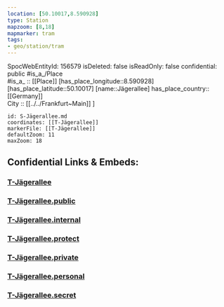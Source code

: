 ```yaml
---
location: [50.10017,8.590928] 
type: Station 
mapzoom: [8,18] 
mapmarker: tram 
tags:
- geo/station/tram
---
```

SpocWebEntityId: 156579
isDeleted: false
isReadOnly: false
confidential: public
#is_a_/Place  
#is_a_ :: [[Place]] 
[has_place_longitude::8.590928] 
[has_place_latitude::50.10017] 
[name::Jägerallee] 
has_place_country:: [[Germany]]  
City :: [[../../Frankfurt~Main]] ] 


```leaflet
id: S-Jägerallee.md
coordinates: [[T-Jägerallee]] 
markerFile: [[T-Jägerallee]] 
defaultZoom: 11 
maxZoom: 18
```


## Confidential Links & Embeds: 

### [T-Jägerallee](/_Standards/Earth/Continent/Europe/Europe~Central/Germany/Germany~West/Hessen/counties~Hessen/Frankfurt~Main/Stations-FFM~T/T-Jägerallee.md) 

### [T-Jägerallee.public](/_public/Earth/Continent/Europe/Europe~Central/Germany/Germany~West/Hessen/counties~Hessen/Frankfurt~Main/Stations-FFM~T/T-Jägerallee.public.md) 

### [T-Jägerallee.internal](/_internal/Earth/Continent/Europe/Europe~Central/Germany/Germany~West/Hessen/counties~Hessen/Frankfurt~Main/Stations-FFM~T/T-Jägerallee.internal.md) 

### [T-Jägerallee.protect](/_protect/Earth/Continent/Europe/Europe~Central/Germany/Germany~West/Hessen/counties~Hessen/Frankfurt~Main/Stations-FFM~T/T-Jägerallee.protect.md) 

### [T-Jägerallee.private](/_private/Earth/Continent/Europe/Europe~Central/Germany/Germany~West/Hessen/counties~Hessen/Frankfurt~Main/Stations-FFM~T/T-Jägerallee.private.md) 

### [T-Jägerallee.personal](/_personal/Earth/Continent/Europe/Europe~Central/Germany/Germany~West/Hessen/counties~Hessen/Frankfurt~Main/Stations-FFM~T/T-Jägerallee.personal.md) 

### [T-Jägerallee.secret](/_secret/Earth/Continent/Europe/Europe~Central/Germany/Germany~West/Hessen/counties~Hessen/Frankfurt~Main/Stations-FFM~T/T-Jägerallee.secret.md)

